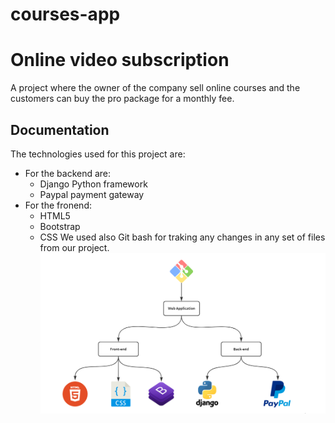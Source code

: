 # courses-app

# Online video subscription
A project where the owner of the company sell online courses and the customers can buy the pro package for a monthly fee.

## Documentation

The technologies used for this project are: 
- For the backend are:
    - Django Python framework 
    - Paypal payment gateway
- For the fronend:
    - HTML5
    - Bootstrap
    - CSS
We used also Git bash for traking any changes in any set of files from our project.
![Image description](Capture.PNG)
